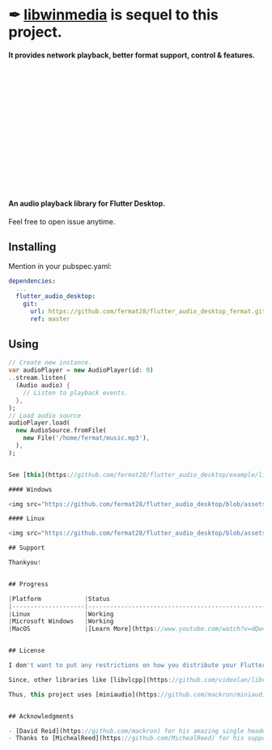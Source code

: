 # ✒ [libwinmedia](https://github.com/harmonoid/libwinmedia) is sequel to this project.
#### It provides network playback, better format support, control & features.
<br></br>
<br></br>
<br></br>
<br></br>
<br></br>
<br></br>
<br></br>
#### An audio playback library for Flutter Desktop.

Feel free to open issue anytime.


## Installing

Mention in your pubspec.yaml:

```yaml
dependencies:
  ...
  flutter_audio_desktop:
    git:
      url: https://github.com/fermat28/flutter_audio_desktop_fermat.git
      ref: master
```

## Using

```dart
// Create new instance.
var audioPlayer = new AudioPlayer(id: 0)
..stream.listen(
  (Audio audio) {
    // Listen to playback events.
  },
);
// Load audio source
audioPlayer.load(
  new AudioSource.fromFile(
    new File('/home/fermat/music.mp3'),
  ),
);


See [this](https://github.com/fermat28/flutter_audio_desktop/example/lib/main.dart) example for a better overview.

#### Windows

<img src="https://github.com/fermat28/flutter_audio_desktop/blob/assets/windows.png?raw=true" width="500"></img>

#### Linux

<img src="https://github.com/fermat28/flutter_audio_desktop/blob/assets/linux.png?raw=true" width="500"></img>

## Support

Thankyou!


## Progress

|Platform            |Status                                                    |
|--------------------|----------------------------------------------------------|
|Linux               |Working                                                   |
|Microsoft Windows   |Working                                                   |
|MacOS               |[Learn More](https://www.youtube.com/watch?v=dQw4w9WgXcQ) |


## License

I don't want to put any restrictions on how you distribute your Flutter Desktop apps, so this library comes under very permissive software, MIT license.

Since, other libraries like [libvlcpp](https://github.com/videolan/libvlcpp) or [libvlc](https://www.videolan.org/vlc/libvlc.html) come under GPL & LGPL licenses respectively, so there will be many restrictions if I plan to use them.

Thus, this project uses [miniaudio](https://github.com/mackron/miniaudio) and [miniaudio_engine](https://github.com/mackron/miniaudio) from [David Reid](https://github.com/mackron) under MIT license.


## Acknowledgments

- [David Reid](https://github.com/mackron) for his amazing single header libraries [miniaudio](https://github.com/mackron/miniaudio) and [miniaudio_engine](https://github.com/mackron/miniaudio).
- Thanks to [MichealReed](https://github.com/MichealReed) for his support to the project.
